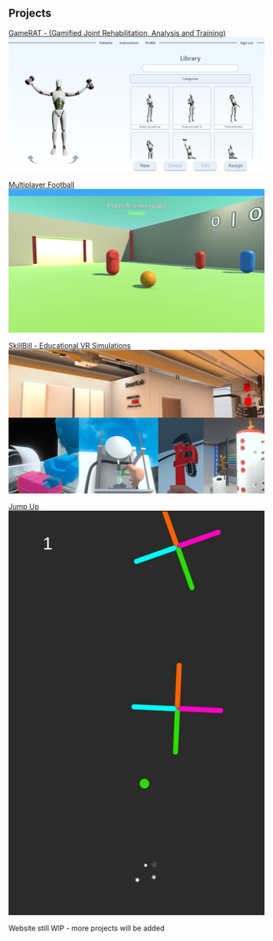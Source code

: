 [# JoonaV556.github.io]: #
## Projects

[GameRAT - (Gamified Joint Rehabilitation, Analysis and Training)](https://joonav556.github.io//gamerat//)
![GameRat!](/images/gamerat_web.jpg "GameRat")  

[Multiplayer Football](https://joonav556.github.io//multiplayer-football//)
![Football!](/images/football.jpg "Football")  

[SkillBill - Educational VR Simulations](https://joonav556.github.io//skillbill//)
![SkillBill!](/images/skillbill_cover.png "SkillBill")  

[Jump Up](https://joonav556.github.io//jump-up//)  
![jumpup!](/images/jump_up.jpeg "jumpup")

Website still WIP - more projects will be added